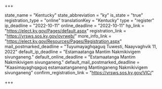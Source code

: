 +++

state_name = "Kentucky"
state_abbreviation = "ky"
is_state = "true"
registration_type = "online"
translationKey = "Kentucky"
type = "register"
ip_deadline = "2022-10-11"
online_deadline = "2022-10-11"
hp_link = "https://elect.ky.gov/Pages/default.aspx"
registration_link = "https://vrsws.sos.ky.gov/ovrweb/"
more_info_link = "https://elect.ky.gov/Resources/Pages/Registration.aspx"
mail_postmarked_deadline = "Tuyumayaghqaguq Tuwesti, Naayvaghvik 11, 2022"
default_ip_deadline = "Estamaatanga Mantim Nakmikivigem sivunganeng."
default_online_deadline = "Estamaatanga Mantim Nakmikivigem sivunganeng."
default_mail_postmarked_deadline = "Kaasimayaghqaguq estamaatanganeng Mantinganeng Nakmikivigem sivunganeng"
confirm_registration_link = "https://vrsws.sos.ky.gov/VIC/"

+++
